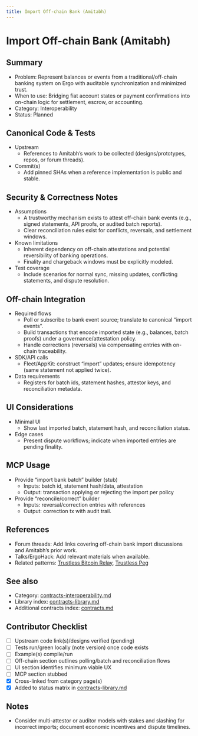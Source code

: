 ```yaml
---
title: Import Off-chain Bank (Amitabh)
---
```


# Import Off-chain Bank (Amitabh)

## Summary

- Problem: Represent balances or events from a traditional/off-chain banking system on Ergo with auditable synchronization and minimized trust.
- When to use: Bridging fiat account states or payment confirmations into on-chain logic for settlement, escrow, or accounting.
- Category: Interoperability
- Status: Planned

## Canonical Code & Tests

- Upstream  
  - References to Amitabh’s work to be collected (designs/prototypes, repos, or forum threads).
- Commit(s)  
  - Add pinned SHAs when a reference implementation is public and stable.

## Security & Correctness Notes

- Assumptions  
  - A trustworthy mechanism exists to attest off-chain bank events (e.g., signed statements, API proofs, or audited batch reports).
  - Clear reconciliation rules exist for conflicts, reversals, and settlement windows.
- Known limitations  
  - Inherent dependency on off-chain attestations and potential reversibility of banking operations.
  - Finality and chargeback windows must be explicitly modeled.
- Test coverage  
  - Include scenarios for normal sync, missing updates, conflicting statements, and dispute resolution.

## Off-chain Integration

- Required flows  
  - Poll or subscribe to bank event source; translate to canonical “import events”.
  - Build transactions that encode imported state (e.g., balances, batch proofs) under a governance/attestation policy.
  - Handle corrections (reversals) via compensating entries with on-chain traceability.
- SDK/API calls  
  - Fleet/AppKit: construct “import” updates; ensure idempotency (same statement not applied twice).
- Data requirements  
  - Registers for batch ids, statement hashes, attestor keys, and reconciliation metadata.

## UI Considerations

- Minimal UI  
  - Show last imported batch, statement hash, and reconciliation status.
- Edge cases  
  - Present dispute workflows; indicate when imported entries are pending finality.

## MCP Usage

- Provide “import bank batch” builder (stub)  
  - Inputs: batch id, statement hash/data, attestation  
  - Output: transaction applying or rejecting the import per policy
- Provide “reconcile/correct” builder  
  - Inputs: reversal/correction entries with references  
  - Output: correction tx with audit trail.

## References

- Forum threads: Add links covering off-chain bank import discussions and Amitabh’s prior work.
- Talks/ErgoHack: Add relevant materials when available.
- Related patterns: [Trustless Bitcoin Relay](pattern-bitcoin-relay.md), [Trustless Peg](pattern-trustless-peg.md)

## See also

- Category: [contracts-interoperability.md](contracts-interoperability.md)  
- Library index: [contracts-library.md](contracts-library.md)  
- Additional contracts index: [contracts.md](contracts.md)

## Contributor Checklist

- [ ] Upstream code link(s)/designs verified (pending)
- [ ] Tests run/green locally (note version) once code exists
- [ ] Example(s) compile/run
- [ ] Off-chain section outlines polling/batch and reconciliation flows
- [ ] UI section identifies minimum viable UX
- [ ] MCP section stubbed
- [x] Cross-linked from category page(s)
- [x] Added to status matrix in [contracts-library.md](contracts-library.md)

## Notes

- Consider multi-attestor or auditor models with stakes and slashing for incorrect imports; document economic incentives and dispute timelines.
